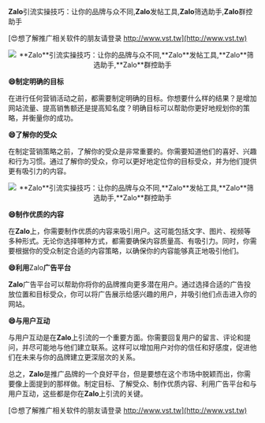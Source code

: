 **Zalo**引流实操技巧：让你的品牌与众不同,**Zalo**发帖工具,**Zalo**筛选助手,**Zalo**群控助手

[😍想了解推广相关软件的朋友请登录 http://www.vst.tw](http://www.vst.tw)

 <center><img src="https://vst.tw/MP4/tuiguang/png/7.png" alt="**Zalo**引流实操技巧：让你的品牌与众不同,**Zalo**发帖工具,**Zalo**筛选助手,**Zalo**群控助手"></center>

**😄制定明确的目标**

在进行任何营销活动之前，都需要制定明确的目标。你想要什么样的结果？是增加网站流量、提高销售额还是提高知名度？明确目标可以帮助你更好地规划你的策略，并衡量你的成功。

**😄了解你的受众**

在制定营销策略之前，了解你的受众是非常重要的。你需要知道他们的喜好、兴趣和行为习惯。通过了解你的受众，你可以更好地定位你的目标受众，并为他们提供更有吸引力的内容。

 <center><img src="https://vst.tw/MP4/tuiguang/png/8.png" alt="**Zalo**引流实操技巧：让你的品牌与众不同,**Zalo**发帖工具,**Zalo**筛选助手,**Zalo**群控助手"></center>

**😄制作优质的内容**

在**Zalo**上，你需要制作优质的内容来吸引用户。这可能包括文字、图片、视频等多种形式。无论你选择哪种方式，都需要确保内容质量高、有吸引力。同时，你需要根据你的受众制定合适的内容策略，以确保你的内容能够真正地吸引他们。

**😄利用**Zalo**广告平台**

**Zalo**广告平台可以帮助你将你的品牌推向更多潜在用户。通过选择合适的广告投放位置和目标受众，你可以将广告展示给感兴趣的用户，并吸引他们点击进入你的网站。

**😄与用户互动**

与用户互动是在**Zalo**上引流的一个重要方面。你需要回复用户的留言、评论和提问，并尽可能地与他们建立联系。这样可以增加用户对你的信任和好感度，促进他们在未来与你的品牌建立更深层次的关系。

总之，**Zalo**是推广品牌的一个良好平台，但是要想在这个市场中脱颖而出，你需要像上面提到的那样做。制定目标、了解受众、制作优质内容、利用广告平台和与用户互动，这些都是你在**Zalo**上引流的关键。

[😍想了解推广相关软件的朋友请登录 http://www.vst.tw](http://www.vst.tw)



